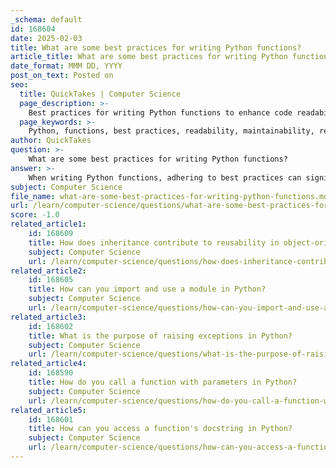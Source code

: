 ```yaml
---
_schema: default
id: 168604
date: 2025-02-03
title: What are some best practices for writing Python functions?
article_title: What are some best practices for writing Python functions?
date_format: MMM DD, YYYY
post_on_text: Posted on
seo:
  title: QuickTakes | Computer Science
  page_description: >-
    Best practices for writing Python functions to enhance code readability, maintainability, and reusability, including naming conventions, documentation, and error handling.
  page_keywords: >-
    Python, functions, best practices, readability, maintainability, reusability, descriptive names, docstrings, variable names, single responsibility principle, PEP 8, global variables, error handling, testing, side effects, built-in functions
author: QuickTakes
question: >-
    What are some best practices for writing Python functions?
answer: >-
    When writing Python functions, adhering to best practices can significantly enhance the readability, maintainability, and reusability of your code. Here are some key best practices to consider:\n\n1. **Descriptive Function Names**: Use clear and descriptive names for your functions that convey their purpose. It is often recommended to start function names with a verb to indicate the action they perform, such as `calculate_total()` or `fetch_data()`.\n\n2. **Docstrings**: Always include a docstring at the beginning of your function. This should describe what the function does, its parameters, and its return values. For example:\n   ```python\n   def calculate_area(radius):\n       """Calculate the area of a circle given its radius.\n       \n       Args:\n           radius (float): The radius of the circle.\n       \n       Returns:\n           float: The area of the circle.\n       """\n       return 3.14159 * radius ** 2\n   ```\n\n3. **Meaningful Variable Names**: Use meaningful and descriptive variable names within your functions. This helps others (and yourself) understand the code more easily. Avoid single-letter variable names unless in a very limited scope (like loop counters).\n\n4. **Single Responsibility Principle**: Each function should have a single responsibility or purpose. If a function is doing too much, consider breaking it down into smaller, more focused functions. This makes your code easier to test and maintain.\n\n5. **Consistent Indentation and Style**: Follow Python's style guidelines (PEP 8) for indentation, line spacing, and use of whitespace. For example, use four spaces for indentation and avoid mixing tabs and spaces.\n\n6. **Avoid Global Variables**: Minimize the use of global variables within functions. Instead, pass variables as parameters to functions. This enhances the function's reusability and makes it easier to understand its dependencies.\n\n7. **Error Handling**: Implement exception handling using `try...except` blocks to manage potential errors gracefully. This prevents your program from crashing and allows you to provide meaningful error messages.\n\n   ```python\n   def divide(a, b):\n       """Divide two numbers and handle division by zero."""\n       try:\n           return a / b\n       except ZeroDivisionError:\n           return "Error: Cannot divide by zero."\n   ```\n\n8. **Testing**: Write test cases for your functions to ensure they work as expected. This can be done using frameworks like `unittest` or `pytest`. Testing helps catch bugs early and ensures that changes to the code do not introduce new issues.\n\n9. **Avoid Side Effects**: Functions should ideally not have side effects, meaning they should not modify global state or variables outside their scope. This makes functions more predictable and easier to debug.\n\n10. **Use Built-in Functions and Libraries**: Leverage Python's built-in functions and libraries to avoid reinventing the wheel. This not only saves time but also ensures that you are using well-tested and optimized code.\n\nBy following these best practices, you can create Python functions that are clean, modular, and easier to maintain, ultimately leading to better software development outcomes.
subject: Computer Science
file_name: what-are-some-best-practices-for-writing-python-functions.md
url: /learn/computer-science/questions/what-are-some-best-practices-for-writing-python-functions
score: -1.0
related_article1:
    id: 168609
    title: How does inheritance contribute to reusability in object-oriented programming?
    subject: Computer Science
    url: /learn/computer-science/questions/how-does-inheritance-contribute-to-reusability-in-objectoriented-programming
related_article2:
    id: 168605
    title: How can you import and use a module in Python?
    subject: Computer Science
    url: /learn/computer-science/questions/how-can-you-import-and-use-a-module-in-python
related_article3:
    id: 168602
    title: What is the purpose of raising exceptions in Python?
    subject: Computer Science
    url: /learn/computer-science/questions/what-is-the-purpose-of-raising-exceptions-in-python
related_article4:
    id: 168590
    title: How do you call a function with parameters in Python?
    subject: Computer Science
    url: /learn/computer-science/questions/how-do-you-call-a-function-with-parameters-in-python
related_article5:
    id: 168601
    title: How can you access a function's docstring in Python?
    subject: Computer Science
    url: /learn/computer-science/questions/how-can-you-access-a-functions-docstring-in-python
---
```


&nbsp;
